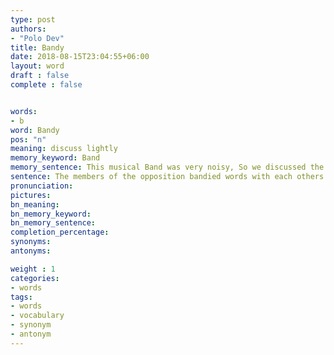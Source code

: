 ```yaml
---
type: post
authors:
- "Polo Dev"
title: Bandy
date: 2018-08-15T23:04:55+06:00
layout: word
draft : false
complete : false


words:
- b
word: Bandy
pos: "n"
meaning: discuss lightly
memory_keyword: Band
memory_sentence: This musical Band was very noisy, So we discussed the matter very lightly
sentence: The members of the opposition bandied words with each others.
pronunciation:
pictures:
bn_meaning: 
bn_memory_keyword: 
bn_memory_sentence:
completion_percentage:
synonyms:
antonyms:

weight : 1
categories:
- words
tags:
- words
- vocabulary
- synonym
- antonym
---
```

